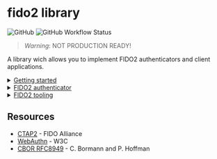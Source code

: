 # fido2 library

![GitHub](https://img.shields.io/github/license/r4gus/ztap?style=flat-square)
![GitHub Workflow Status](https://img.shields.io/github/actions/workflow/status/r4gus/fido2/main.yml?style=flat-square)

> _Warning_: NOT PRODUCTION READY!

A library wich allows you to implement FIDO2 authenticators and client applications. 

<details>
<summary><ins>Getting started</ins></summary>
To use this library you can either add it directly as a module or use the Zig package manager to fetch it as a dependency.

### Zig package manager

First add this library as dependency to your build.zig.zon file:

```zon
.{
    .name = "your-project",
    .version = 0.0.1,

    .dependencies = .{
        .fido = .{
            .url = "https://github.com/r4gus/fido2/archive/main.tar.gz",
            .hash = "122036646fd5c72c265f2eb4dfc4b9891696a38e7c614b234b3ea65795eb2584d052",
        }
    },
}
```

#### Hash

To calculate the hash you can use the following [script](https://github.com/r4gus/zig-package-hash/blob/main/hash.sh).

> Note: The Zig core team might alter the hashing algorithm used, i.e., the script might
> not always calculate the correct result in the future.

### As a module

First add the library to your project, e.g., as a submodule:

```
your-project$ mkdir libs
your-project$ git submodule add https://github.com/r4gus/fido2.git libs/fido
```

Then add the following line to your `build.zig` file.

```zig
// Create a new module
var fido_module = b.createModule(.{
    .source_file = .{ .path = "libs/fido/lib/main.zig" },
});

// create your exe ...

// Add the module to your exe/ lib
exe.addModule("fido", fido_module);
```

</details>

<details>
<summary><ins>FIDO2 authenticator</ins></summary>

You can use this library to implement roaming and platform FIDO2 authenticators. It makes no assumptions about the
underlying hardware, instead the user of this library is responsible to provide the necessary resources (see below).

### Getting started

The following steps are required to get started:

1. Add this repository to your project
2. Implement a basic application that acts as a raw usb hid device (nfc and bluetooth are currently not supported)
3. Define the following functions (take a look at the example [here](https://github.com/r4gus/candy-stick-nrf/blob/master/src/auth_descriptor.zig)):
  - `pub fn rand() u32` - Get a 32 bit (true) random number
  - `pub fn millis() u32` - The time in milliseconds since startup (or something similar)
  - `pub fn load(allocator: std.mem.Allocator) fido.Resources.LoadError![]u8` - Load data from memory (the first four bytes encode the data length and MUST NOT be returned)
  - `pub fn store(data: []const u8) void` - Store the given data to memory (the first four bytes encode the length)
  - `pub fn request_permission(user: ?*const fido.data.User, rp: ?*const fido.data.RelyingParty) bool` - Request permission from the user (e.g., button press)
4. On startup call `fido.Authenticator.new_default` to instantiate an authenticator
```zig
// call this on start up
auth = fido.Authenticator.new_default(
    [_]u8{
        ...      
    },                                                                          
    .{                          
        .rand = Impl.rand,
        .millis = Impl.millis,
        .load = Impl.load,     
        .store = Impl.store,
        .request_permission = Impl.requestPermission,
    },
);
```
6. On receiving a usb packet call `fido.transport_specific_bindings.ctaphid.handle(buffer[0..bufsize], &auth)` where `buffer` contains the raw data and `auth` is the authenticator instance
7. `ctaphid.handle` will either return null (if its still in the process of assembling the request) or an iterator (containing the response). You can call `next()` on the iterator to get the next CTAPHID packet to send to the client.
```zig
// example of sending a CTAPHID response (tinyusb)
if (response != null) {
    while (response.?.next()) |r| {
        while (!tudHidReady()) {
            tudTask();
            // wait until ready
        }

        _ = tudHidReport(0, r);
    }
}
```

#### Examples

| Platform | Architecture | Link |
|:--------:|:------------:|:----:|
| nRF52840-MDK USB Dongle | Arm | [candy-stick-nrf](https://github.com/r4gus/candy-stick-nrf) |

### Supported transport specific bindings

| binding           | supported? |
|:-----------------:|:----------:|
| USB | ✅ |
| NFC |    |
| Bluetooth |   |


### Supported commands

| command           | supported? |
|:-----------------:|:----------:|
| `authenticatorMakeCredential`     | ✅ |
| `authenticatorGetAssertion`       | ✅ |
| `authenticatorGetNextAssertion`   |    |
| `authenticatorGetInfo`            | ✅ |
| `authenticatorClientPin`          | ✅ |
| `authenticatorReset`              | ✅ |
| `authenticatorBioEnrollment`      |    |
| `authenticatorCredentialManagement` |    |
| `authenticatorSelection`          |    |
| `authenticatorLargeBlobs`         |    |
| `authenticatorConfig`             |    |

### Crypto

TODO: rewrite this section

</details>

<details>
<summary><ins>FIDO2 tooling</ins></summary>
</details>

## Resources

- [CTAP2](https://fidoalliance.org/specs/fido-v2.1-ps-20210615/fido-client-to-authenticator-protocol-v2.1-ps-errata-20220621.html#intro) - FIDO Alliance
- [WebAuthn](https://www.w3.org/TR/webauthn-3/) - W3C
- [CBOR RFC8949](https://www.rfc-editor.org/rfc/rfc8949.html) - C. Bormann and P. Hoffman
